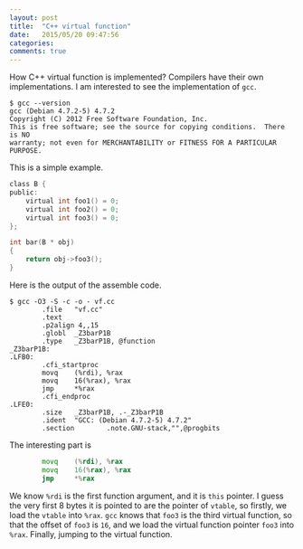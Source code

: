 ```yaml
---
layout: post
title:  "C++ virtual function"
date:   2015/05/20 09:47:56
categories: 
comments: true
---
```


How C++ virtual function is implemented? Compilers have their own
implementations. I am interested to see the implementation of `gcc`.


```shell
$ gcc --version
gcc (Debian 4.7.2-5) 4.7.2
Copyright (C) 2012 Free Software Foundation, Inc.
This is free software; see the source for copying conditions.  There is NO
warranty; not even for MERCHANTABILITY or FITNESS FOR A PARTICULAR PURPOSE.
```

This is a simple example.

```c
class B {
public:
    virtual int foo1() = 0;
    virtual int foo2() = 0;
    virtual int foo3() = 0;
};

int bar(B * obj)
{
    return obj->foo3();
}
```


Here is the output of the assemble code.

```
$ gcc -O3 -S -c -o - vf.cc
        .file   "vf.cc"
        .text
        .p2align 4,,15
        .globl  _Z3barP1B
        .type   _Z3barP1B, @function
_Z3barP1B:
.LFB0:
        .cfi_startproc
        movq    (%rdi), %rax
        movq    16(%rax), %rax
        jmp     *%rax
        .cfi_endproc
.LFE0:
        .size   _Z3barP1B, .-_Z3barP1B
        .ident  "GCC: (Debian 4.7.2-5) 4.7.2"
        .section        .note.GNU-stack,"",@progbits
```


The interesting part is

```asm
        movq    (%rdi), %rax
        movq    16(%rax), %rax
        jmp     *%rax
```

We know `%rdi` is the first function argument, and it is `this`
pointer. I guess the very first 8 bytes it is pointed to are the
pointer of `vtable`, so firstly, we load the `vtable` into
`%rax`. `gcc` knows that `foo3` is the third virtual function, so that
the offset of `foo3` is `16`, and we load the virtual function pointer
`foo3` into `%rax`. Finally, jumping to the virtual function.

